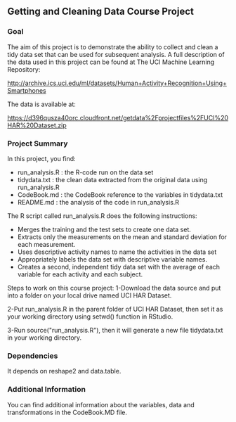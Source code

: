 ## Getting and Cleaning Data Course Project

### Goal

The aim of this project is to demonstrate the ability to collect and clean a tidy data set that can be used for subsequent analysis. A full description of the data used in this project can be found at The UCI Machine Learning Repository:

http://archive.ics.uci.edu/ml/datasets/Human+Activity+Recognition+Using+Smartphones

The data is available at:

https://d396qusza40orc.cloudfront.net/getdata%2Fprojectfiles%2FUCI%20HAR%20Dataset.zip

### Project Summary

In this project, you find:
* run_analysis.R : the R-code run on the data set
* tidydata.txt : the clean data extracted from the original data using run_analysis.R
* CodeBook.md : the CodeBook reference to the variables in tidydata.txt
* README.md : the analysis of the code in run_analysis.R

The R script called run_analysis.R does the following instructions: 
* Merges the training and the test sets to create one data set. 
* Extracts only the measurements on the mean and standard deviation for each measurement. 
* Uses descriptive activity names to name the activities in the data set 
* Appropriately labels the data set with descriptive variable names. 
* Creates a second, independent tidy data set with the average of each variable for each activity and each subject.

Steps to work on this course project:
1-Download the data source and put into a folder on your local drive named UCI HAR Dataset.

2-Put run_analysis.R in the parent folder of UCI HAR Dataset, then set it as your working directory using setwd() function in RStudio.

3-Run source("run_analysis.R"), then it will generate a new file tidydata.txt in your working directory.

### Dependencies

It depends on reshape2 and data.table.

### Additional Information

You can find additional information about the variables, data and transformations in the CodeBook.MD file.
